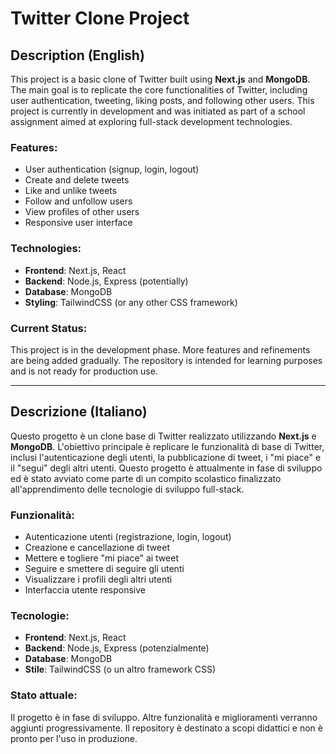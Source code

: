 # Twitter Clone Project

## Description (English)

This project is a basic clone of Twitter built using **Next.js** and **MongoDB**. The main goal is to replicate the core functionalities of Twitter, including user authentication, tweeting, liking posts, and following other users. This project is currently in development and was initiated as part of a school assignment aimed at exploring full-stack development technologies.

### Features:
- User authentication (signup, login, logout)
- Create and delete tweets
- Like and unlike tweets
- Follow and unfollow users
- View profiles of other users
- Responsive user interface

### Technologies:
- **Frontend**: Next.js, React
- **Backend**: Node.js, Express (potentially)
- **Database**: MongoDB
- **Styling**: TailwindCSS (or any other CSS framework)

### Current Status:
This project is in the development phase. More features and refinements are being added gradually. The repository is intended for learning purposes and is not ready for production use.

---

## Descrizione (Italiano)

Questo progetto è un clone base di Twitter realizzato utilizzando **Next.js** e **MongoDB**. L'obiettivo principale è replicare le funzionalità di base di Twitter, inclusi l'autenticazione degli utenti, la pubblicazione di tweet, i "mi piace" e il "segui" degli altri utenti. Questo progetto è attualmente in fase di sviluppo ed è stato avviato come parte di un compito scolastico finalizzato all'apprendimento delle tecnologie di sviluppo full-stack.

### Funzionalità:
- Autenticazione utenti (registrazione, login, logout)
- Creazione e cancellazione di tweet
- Mettere e togliere "mi piace" ai tweet
- Seguire e smettere di seguire gli utenti
- Visualizzare i profili degli altri utenti
- Interfaccia utente responsive

### Tecnologie:
- **Frontend**: Next.js, React
- **Backend**: Node.js, Express (potenzialmente)
- **Database**: MongoDB
- **Stile**: TailwindCSS (o un altro framework CSS)

### Stato attuale:
Il progetto è in fase di sviluppo. Altre funzionalità e miglioramenti verranno aggiunti progressivamente. Il repository è destinato a scopi didattici e non è pronto per l'uso in produzione.
